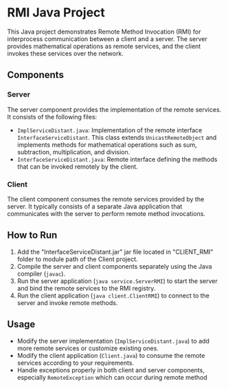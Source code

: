 # RMI Java Project

This Java project demonstrates Remote Method Invocation (RMI) for interprocess communication between a client and a server. The server provides mathematical operations as remote services, and the client invokes these services over the network.

## Components

### Server
The server component provides the implementation of the remote services. It consists of the following files:

- `ImplServiceDistant.java`: Implementation of the remote interface `InterfaceServiceDistant`. This class extends `UnicastRemoteObject` and implements methods for mathematical operations such as sum, subtraction, multiplication, and division.
- `InterfaceServiceDistant.java`: Remote interface defining the methods that can be invoked remotely by the client.

### Client
The client component consumes the remote services provided by the server. It typically consists of a separate Java application that communicates with the server to perform remote method invocations.

## How to Run

1. Add the "InterfaceServiceDistant.jar" jar file located in "CLIENT_RMI" folder to module path of the Client project.
2. Compile the server and client components separately using the Java compiler (`javac`).
3. Run the server application (`java service.ServerRMI`) to start the server and bind the remote services to the RMI registry.
4. Run the client application (`java client.ClientRMI`) to connect to the server and invoke remote methods.

## Usage

- Modify the server implementation (`ImplServiceDistant.java`) to add more remote services or customize existing ones.
- Modify the client application (`Client.java`) to consume the remote services according to your requirements.
- Handle exceptions properly in both client and server components, especially `RemoteException` which can occur during remote method
